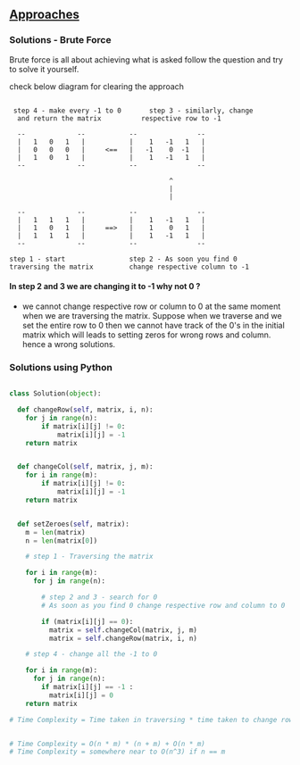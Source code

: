 ## [Approaches](./approach.md)

### Solutions - Brute Force

Brute force is all about achieving what is asked follow the question and try to solve it yourself.

check below diagram for clearing the approach

```

 step 4 - make every -1 to 0       step 3 - similarly, change
  and return the matrix          respective row to -1

  --             --           --               --
  |   1   0   1   |           |    1   -1   1   |
  |   0   0   0   |     <==   |   -1    0  -1   |
  |   1   0   1   |           |    1   -1   1   |
  --             --           --               --

                                        ^
                                        |
                                        |

  --             --           --               --
  |   1   1   1   |           |    1   -1   1   |
  |   1   0   1   |     ==>   |    1    0   1   |
  |   1   1   1   |           |    1   -1   1   |
  --             --           --               --

step 1 - start                step 2 - As soon you find 0
traversing the matrix         change respective column to -1

```

#### In step 2 and 3 we are changing it to -1 why not 0 ?

- we cannot change respective row or column to 0 at the same moment when we are traversing the matrix. Suppose when we traverse and we set the entire row to 0 then we cannot have track of the 0's in the initial matrix which will leads to setting zeros for wrong rows and column. hence a wrong solutions.

### Solutions using Python

```py

class Solution(object):

  def changeRow(self, matrix, i, n):
    for j in range(n):
        if matrix[i][j] != 0:
            matrix[i][j] = -1
    return matrix


  def changeCol(self, matrix, j, m):
    for i in range(m):
        if matrix[i][j] != 0:
            matrix[i][j] = -1
    return matrix


  def setZeroes(self, matrix):
    m = len(matrix)
    n = len(matrix[0])

    # step 1 - Traversing the matrix

    for i in range(m):
      for j in range(n):

        # step 2 and 3 - search for 0
        # As soon as you find 0 change respective row and column to 0

        if (matrix[i][j] == 0):
          matrix = self.changeCol(matrix, j, m)
          matrix = self.changeRow(matrix, i, n)

    # step 4 - change all the -1 to 0

    for i in range(m):
      for j in range(n):
        if matrix[i][j] == -1 :
          matrix[i][j] = 0
    return matrix

# Time Complexity = Time taken in traversing * time taken to change row and col to -1 + time taken to reset -1 to 0


# Time Complexity = O(n * m) * (n + m) + O(n * m)
# Time Complexity = somewhere near to O(n^3) if n == m

```
